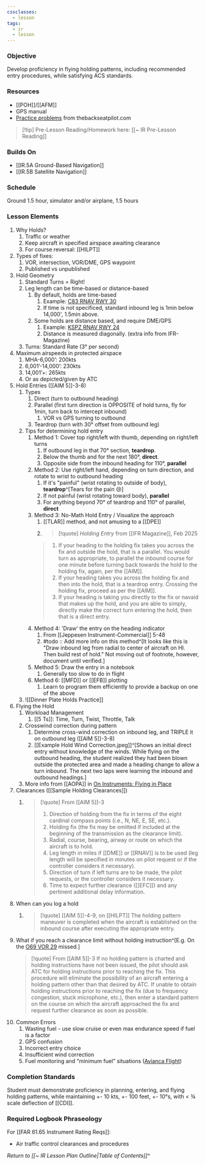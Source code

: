 ```yaml
---
cssclasses:
  - lesson
tags:
  - ir
  - lesson
---
```

### Objective
Develop proficiency in flying holding patterns, including recommended entry procedures, while satisfying ACS standards. 

### Resources
- [[POH]]/[[AFM]]
- GPS manual
- [Practice problems](https://cdn.shopify.com/s/files/1/0556/5101/files/Holding.pdf?1141) from thebackseatpilot.com

> [!tip] Pre-Lesson Reading/Homework here: [[~ IR Pre-Lesson Reading]]

### Builds On
- [[IR.5A Ground-Based Navigation]]
- [[IR.5B Satellite Navigation]]

### Schedule
Ground 1.5 hour, simulator and/or airplane, 1.5 hours 

### Lesson Elements
1. Why Holds?
	1. Traffic or weather
	2. Keep aircraft in specified airspace awaiting clearance
	3. For course reversal: [[HILPT]]
2. Types of fixes:
	1. VOR, intersection, VOR/DME, GPS waypoint
	2. Published vs unpublished
3. Hold Geometry
	1. Standard Turns = Right!
	2. Leg length can be time-based or distance-based
		1. By default, holds are time-based
			1. Example: [C83 RNAV RWY 30](https://cfijack.com/latest-plate-redirect/?plate=09141R30.PDF)
			2. If time is not specificed, standard inbound leg is 1min below 14,000', 1.5min above. 
		2. Some holds are distance based, and require DME/GPS
			1. Example: [KSPZ RNAV RWY 24](https://cfijack.com/latest-plate-redirect/?plate=09917r24.PDF)
			2. Distance is measured diagonally. (extra info from IFR-Magazine)
	3. Turns: Standard Rate (3° per second)
4. Maximum airspeeds in protected airspace
	1. MHA-6,000’: 200kts
	2. 6,001’-14,000’: 230kts
	3. 14,001’+: 265kts
	4. Or as depicted/given by ATC
5. Hold Entries ([[AIM 5]]-3-8)
	1. Types
		1. Direct (turn to outbound heading)
		2. Parallel (first turn direction is OPPOSITE of hold turns, fly for 1min, turn back to intercept inbound)
			1. VOR vs GPS turning to outbound
		3. Teardrop (turn with 30° offset from outbound leg)
	2. Tips for determining hold entry
		1. Method 1: Cover top right/left with thumb, depending on right/left turns 
			1. If outbound leg in that 70° section, **teardrop**.
			2. Below the thumb and for the next 180°, **direct**.
			3. Opposite side from the inbound heading for 110°, **parallel**
		2. Method 2: Use right/left hand, depending on turn direction, and rotate to wrist to outbound heading
			1. If it's "painful" (wrist rotating to outside of body), **teardrop**^[Tears for the pain 😢]
			2. If not painful (wrist rotating toward body), **parallel**
			3. For anything beyond 70° of teardrop and 110° of parallel, **direct**
		3. Method 3: No-Math Hold Entry / Visualize the approach
			1. [[TLAR]] method, and not amusing to a [[DPE]]
			2. > [!quote] *Holding Entry* from [[IFR Magazine]], Feb 2025
			> 1. If your heading to the holding fix takes you across the fix and outside the hold, that is a parallel. You would turn as appropriate, to parallel the inbound course for one minute before turning back towards the hold to the holding fix, again, per the [[AIM]].
			> 2. If your heading takes you across the holding fix and then into the hold, that is a teardrop entry. Crossing the holding fix, proceed as per the [[AIM]].
			> 3. If your heading is taking you directly to the fix or navaid that makes up the hold, and you are able to simply, directly make the correct turn entering the hold, then that is a direct entry.
		4. Method 4: 'Draw' the entry on the heading indicator
			1. From [[Jeppesen Instrument-Commercial]] 5-48
			2. #todo :: Add more info on this method^[It looks like this is "Draw inbound leg from radial to center of aircraft on HI. Then build rest of hold." Not moving out of footnote, however, document until verified.]
		5. Method 5: Draw the entry in a notebook
			1. Generally too slow to do in flight
		6. Method 6: [[MFD]] or [[EFB]] plotting
			1. Learn to program them efficiently to provide a backup on one of the above
	3. ![[Dinner Plate Holds Practice]]
6. Flying the Hold
	1. Workload Management
		1. [[5 Ts]]: Time, Turn, Twist, Throttle, Talk 
	2. Crosswind correction during pattern
		1. Determine cross-wind correction on inbound leg, and TRIPLE it on outbound leg ([[AIM 5]]-3-8)
		2. [[Example Hold Wind Correction.jpeg]]^[Shows an initial direct entry without knowledge of the winds. While flying on the outbound heading, the student realized they had been blown outside the protected area and made a heading change to allow a turn inbound. The next two laps were learning the inbound and outbound headings.]
	3. More info from [[AOPA]] in [On Instruments: Flying in Place](https://www.aopa.org/news-and-media/all-news/2020/september/pilot/on-instruments-holding-patterns)
7. Clearances ([[Sample Holding Clearances]])
	1. > [!quote] From [[AIM 5]]-3
		> 1. Direction of holding from the fix in terms of the eight cardinal compass points (i.e., N, NE, E, SE, etc.).
		> 2. Holding fix (the fix may be omitted if included at the beginning of the transmission as the clearance limit).
		> 3. Radial, course, bearing, airway or route on which the aircraft is to hold.
		> 4. Leg length in miles if [[DME]] or [[RNAV]] is to be used (leg length will be specified in minutes on pilot request or if the controller considers it necessary).
		> 5. Direction of turn if left turns are to be made, the pilot requests, or the controller considers it necessary.
		> 6. Time to expect further clearance ([[EFC]]) and any pertinent additional delay information.
8. When can you log a hold
	1. > [!quote] [[AIM 5]]-4-9, on [[HILPT]]
	   > The holding pattern maneuver is completed when the aircraft is established on the inbound course after executing the appropriate entry.
9. What if you reach a clearance limit without holding instruction^[E.g. On the [O69 VOR 29](https://cfijack.com/latest-plate-redirect/?plate=06838V29.PDF) missed.]
	> [!quote] From [[AIM 5]]-3
	> If no holding pattern is charted and holding instructions have not been issued, the pilot should ask ATC for holding instructions prior to reaching the fix. This procedure will eliminate the possibility of an aircraft entering a holding pattern other than that desired by ATC. If unable to obtain holding instructions prior to reaching the fix (due to frequency congestion, stuck microphone, etc.), then enter a standard pattern on the course on which the aircraft approached the fix and request further clearance as soon as possible.
10. Common Errors
	1. Wasting fuel - use slow cruise or even max endurance speed if fuel is a factor
	2. GPS confusion
	3. Incorrect entry choice
	4. Insufficient wind correction
	5. Fuel monitoring and “minimum fuel” situations ([Avianca Flight](https://en.wikipedia.org/wiki/Avianca_Flight_052))


### Completion Standards
Student must demonstrate proficiency in planning, entering, and flying holding patterns, while maintaining +- 10 kts, +- 100 feet, +- 10°s, with < ¾ scale deflection of [[CDI]].

### Required Logbook Phraseology
For [[FAR 61.65 Instrument Rating Reqs]]:
- Air traffic control clearances and procedures


*Return to [[~ IR Lesson Plan Outline|Table of Contents]]^*